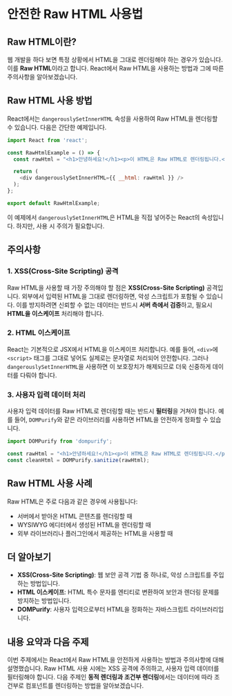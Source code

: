 # 안전한 Raw HTML 사용법

## Raw HTML이란?

웹 개발을 하다 보면 특정 상황에서 HTML을 그대로 렌더링해야 하는 경우가 있습니다. 이를 **Raw HTML**이라고 합니다. React에서 Raw HTML을 사용하는 방법과 그에 따른 주의사항을 알아보겠습니다.

## Raw HTML 사용 방법

React에서는 `dangerouslySetInnerHTML` 속성을 사용하여 Raw HTML을 렌더링할 수 있습니다. 다음은 간단한 예제입니다.

```javascript
import React from 'react';

const RawHtmlExample = () => {
  const rawHtml = "<h1>안녕하세요!</h1><p>이 HTML은 Raw HTML로 렌더링됩니다.</p>";

  return (
    <div dangerouslySetInnerHTML={{ __html: rawHtml }} />
  );
};

export default RawHtmlExample;
```

이 예제에서 `dangerouslySetInnerHTML`은 HTML을 직접 넣어주는 React의 속성입니다. 하지만, 사용 시 주의가 필요합니다.

## 주의사항

### 1. XSS(Cross-Site Scripting) 공격
Raw HTML을 사용할 때 가장 주의해야 할 점은 **XSS(Cross-Site Scripting)** 공격입니다. 외부에서 입력된 HTML을 그대로 렌더링하면, 악성 스크립트가 포함될 수 있습니다. 이를 방지하려면 신뢰할 수 없는 데이터는 반드시 **서버 측에서 검증**하고, 필요시 **HTML을 이스케이프** 처리해야 합니다.

### 2. HTML 이스케이프
React는 기본적으로 JSX에서 HTML을 이스케이프 처리합니다. 예를 들어, `<div>`에 `<script>` 태그를 그대로 넣어도 실제로는 문자열로 처리되어 안전합니다. 그러나 `dangerouslySetInnerHTML`을 사용하면 이 보호장치가 해제되므로 더욱 신중하게 데이터를 다뤄야 합니다.

### 3. 사용자 입력 데이터 처리
사용자 입력 데이터를 Raw HTML로 렌더링할 때는 반드시 **필터링**을 거쳐야 합니다. 예를 들어, `DOMPurify`와 같은 라이브러리를 사용하면 HTML을 안전하게 정화할 수 있습니다.

```javascript
import DOMPurify from 'dompurify';

const rawHtml = "<h1>안녕하세요!</h1><p>이 HTML은 Raw HTML로 렌더링됩니다.</p>";
const cleanHtml = DOMPurify.sanitize(rawHtml);
```

## Raw HTML 사용 사례

Raw HTML은 주로 다음과 같은 경우에 사용됩니다:
- 서버에서 받아온 HTML 콘텐츠를 렌더링할 때
- WYSIWYG 에디터에서 생성된 HTML을 렌더링할 때
- 외부 라이브러리나 플러그인에서 제공하는 HTML을 사용할 때

## 더 알아보기

- **XSS(Cross-Site Scripting)**: 웹 보안 공격 기법 중 하나로, 악성 스크립트를 주입하는 방법입니다.
- **HTML 이스케이프**: HTML 특수 문자를 엔티티로 변환하여 보안과 렌더링 문제를 방지하는 방법입니다.
- **DOMPurify**: 사용자 입력으로부터 HTML을 정화하는 자바스크립트 라이브러리입니다.

## 내용 요약과 다음 주제

이번 주제에서는 React에서 Raw HTML을 안전하게 사용하는 방법과 주의사항에 대해 설명했습니다. Raw HTML 사용 시에는 XSS 공격에 주의하고, 사용자 입력 데이터를 필터링해야 합니다. 다음 주제인 **동적 렌더링과 조건부 렌더링**에서는 데이터에 따라 조건부로 컴포넌트를 렌더링하는 방법을 알아보겠습니다.